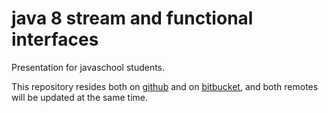 # java 8 stream and functional interfaces

Presentation for javaschool students.

This repository resides both on [github](https://github.com/TheBestPessimist/java-8-functional-presentation) and 
on [bitbucket](https://bitbucket.org/TheBestPessimist/java-8-functional-presentation), and both remotes will be 
updated at the same time.
